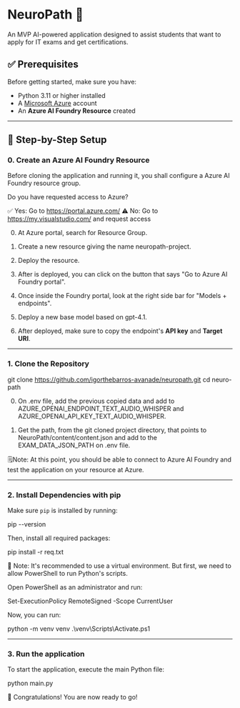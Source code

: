 # NeuroPath 🧠

An MVP AI-powered application designed to assist students that want to apply for IT exams and get certifications.

## ✅ Prerequisites

Before getting started, make sure you have:

- Python 3.11 or higher installed
- A [Microsoft Azure](https://portal.azure.com/) account
- An **Azure AI Foundry Resource** created

---

## 🔧 Step-by-Step Setup

### 0. Create an Azure AI Foundry Resource

Before cloning the application and running it, you shall configure a Azure AI Foundry resource group.

Do you have requested access to Azure?

✅ Yes: Go to https://portal.azure.com/
⚠️ No: Go to https://my.visualstudio.com/ and request access

0. At Azure portal, search for Resource Group.

1. Create a new resource giving the name neuropath-project.

2. Deploy the resource.

3. After is deployed, you can click on the button that says "Go to Azure AI Foundry portal".

4. Once inside the Foundry portal, look at the right side bar for "Models + endpoints".

5. Deploy a new base model based on gpt-4.1.

6. After deployed, make sure to copy the endpoint's **API key** and **Target URI**.

---

### 1. Clone the Repository

git clone https://github.com/igorthebarros-avanade/neuropath.git
cd neuro-path

0. On .env file, add the previous copied data and add to AZURE_OPENAI_ENDPOINT_TEXT_AUDIO_WHISPER and AZURE_OPENAI_API_KEY_TEXT_AUDIO_WHISPER.

1. Get the path, from the git cloned project directory, that points to NeuroPath/content/content.json and add to the EXAM_DATA_JSON_PATH on .env file.

🗒️Note: At this point, you should be able to connect to Azure AI Foundry and test the application on your resource at Azure.

---

### 2. Install Dependencies with pip

Make sure `pip` is installed by running:

pip --version

Then, install all required packages:

pip install -r req.txt

📝 Note: It's recommended to use a virtual environment. But first, we need to allow PowerShell to run Python's scripts.

Open PowerShell as an administrator and run:

Set-ExecutionPolicy RemoteSigned -Scope CurrentUser

Now, you can run:

python -m venv venv
.\venv\Scripts\Activate.ps1

---

### 3. Run the application

To start the application, execute the main Python file:

python main.py

🚀 Congratulations! You are now ready to go!